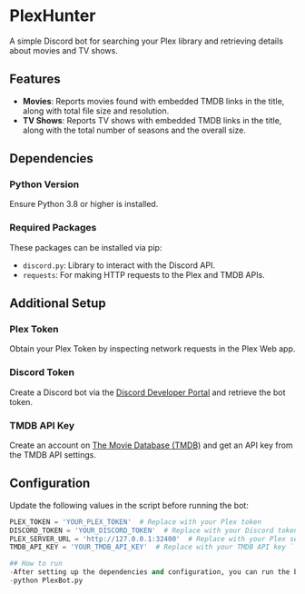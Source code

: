 # PlexHunter
A simple Discord bot for searching your Plex library and retrieving details about movies and TV shows.

## Features
- **Movies**: Reports movies found with embedded TMDB links in the title, along with total file size and resolution.
- **TV Shows**: Reports TV shows with embedded TMDB links in the title, along with the total number of seasons and the overall size.

## Dependencies

### Python Version
Ensure Python 3.8 or higher is installed.

### Required Packages
These packages can be installed via pip:
- `discord.py`: Library to interact with the Discord API.
- `requests`: For making HTTP requests to the Plex and TMDB APIs.

## Additional Setup

### Plex Token
Obtain your Plex Token by inspecting network requests in the Plex Web app.

### Discord Token
Create a Discord bot via the [Discord Developer Portal](https://discord.com/developers/applications) and retrieve the bot token.

### TMDB API Key
Create an account on [The Movie Database (TMDB)](https://www.themoviedb.org/) and get an API key from the TMDB API settings.

## Configuration
Update the following values in the script before running the bot:

```python
PLEX_TOKEN = 'YOUR_PLEX_TOKEN'  # Replace with your Plex token
DISCORD_TOKEN = 'YOUR_DISCORD_TOKEN'  # Replace with your Discord token
PLEX_SERVER_URL = 'http://127.0.0.1:32400'  # Replace with your Plex server URL
TMDB_API_KEY = 'YOUR_TMDB_API_KEY'  # Replace with your TMDB API key ```

## How to run
-After setting up the dependencies and configuration, you can run the bot with:
-python PlexBot.py

